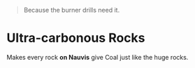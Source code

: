 > Because the burner drills need it.

# Ultra-carbonous Rocks

Makes every rock **on Nauvis** give Coal just like the huge rocks.
